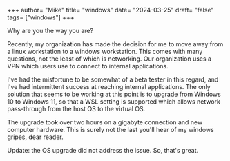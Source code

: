 +++
author= "Mike"
title= "windows"
date= "2024-03-25"
draft= "false"
tags= ["windows"]
+++

Why are you the way you are?
<!--more-->

Recently, my organization has made the decision for me to move away from a linux workstation to a windows workstation. This comes with many questions, not the least of which is networking. Our organization uses a VPN which users use to connect to internal applications.

I've had the misfortune to be somewhat of a beta tester in this regard, and I've had intermittent success at reaching internal applications. The only solution that seems to be working at this point is to upgrade from Windows 10 to Windows 11, so that a WSL setting is supported which allows network pass-through from the host OS to the virtual OS.

The upgrade took over two hours on a gigabyte connection and new computer hardware. This is surely not the last you'll hear of my windows gripes, dear reader.

Update: the OS upgrade did not address the issue. So, that's great.
